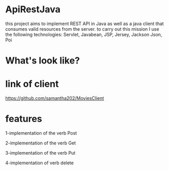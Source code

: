 # ApiRestJava
this project aims to implement REST API in Java as well as a java client that consumes valid resources from the server. to carry out this mission I use the following technologies: Servlet, Javabean, JSP, Jersey, Jackson Json, Poi
# What's look like?
# link of client
https://github.com/samantha202/MoviesClient
# features
1-implementation of the verb Post

2-implementation of the verb Get

3-implementation of the verb Put

4-implementation of verb delete
